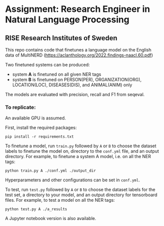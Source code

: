 # Assignment: Research Engineer in Natural Language Processing
## RISE Research Institutes of Sweden

This repo contains code that finetunes a language model on the English data of MultiNERD (<https://aclanthology.org/2022.findings-naacl.60.pdf>)

Two finetuned systems can be produced: 
* system **A** is finetuned on all given NER tags
* system **B** is finetuned on PERSON(PER), ORGANIZATION(ORG), LOCATION(LOC), DISEASES(DIS), and ANIMAL(ANIM) only

The models are evaluated with precision, recall and F1 from seqeval.

### To replicate:

An available GPU is assumed.

First, install the required packages:
```
pip install -r requirements.txt
```
To finetune a model, run `train.py` followed by 
`A` or `B` to choose the dataset labels to finetune the model on, 
directory to the `conf.yml` file, and
an output directory. 
For example, to finetune a system A model, i.e. on all the NER tags:
```
python train.py A ./conf.yml ./output_dir
```
Hyperparameters and other configurations can be set in `conf.yml`.

To test, run `test.py` followed by 
`A` or `B` to choose the dataset labels for the test set, 
a directory to your model, and 
an output directory for tensorboard files. 
For example, to test a model on all the NER tags:
```
python test.py A ./a_results
```

A Jupyter notebook version is also available.
